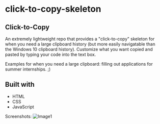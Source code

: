 # click-to-copy-skeleton

## Click-to-Copy
An extremely lightweight repo that provides a "click-to-copy" skeleton for when you need a large clipboard history (but more easily navigatable than the Windows 10 clipboard history). Customize what you want copied and pasted by typing your code into the text box.

Examples for when you need a large clipboard: filling out applications for summer internships. ;)

## Built with
- HTML
- CSS
- JavaScript

Screenshots:
![Image1](https://user-images.githubusercontent.com/74934154/151683752-81f1edf2-d08c-4361-ae1c-3c06ae45a414.png)